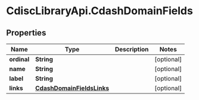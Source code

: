 # CdiscLibraryApi.CdashDomainFields

## Properties

Name | Type | Description | Notes
------------ | ------------- | ------------- | -------------
**ordinal** | **String** |  | [optional] 
**name** | **String** |  | [optional] 
**label** | **String** |  | [optional] 
**links** | [**CdashDomainFieldsLinks**](CdashDomainFieldsLinks.md) |  | [optional] 


